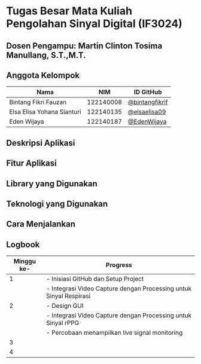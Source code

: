 # Tugas Besar Mata Kuliah Pengolahan Sinyal Digital (IF3024)
## Dosen Pengampu: Martin Clinton Tosima Manullang, S.T.,M.T.

## Anggota Kelompok
| Nama                        | NIM       | ID GitHub                                         |
|-----------------------------|-----------|---------------------------------------------------|
| Bintang Fikri Fauzan        | 122140008 |[@bintangfikrif](https://github.com/bintangfikrif) |
| Elsa Elisa Yohana Sianturi  | 122140135 |[@elsaelisa09](https://github.com/elsaelisa09)     |
| Eden Wijaya                 | 122140187 |[@EdenWijaya](https://github.com/EdenWijaya)       |

## Deskripsi Aplikasi

## Fitur Aplikasi

## Library yang Digunakan

## Teknologi yang Digunakan

## Cara Menjalankan

## Logbook
| Minggu ke-    | Progress                                                              | 
|---------------|-----------------------------------------------------------------------|
| 1             | - Inisiasi GitHub dan Setup Project                                   |
|               | - Integrasi Video Capture dengan Processing untuk Sinyal Respirasi    |
| 2             | - Design GUI                                                          |
|               | - Integrasi Video Capture dengan Processing untuk Sinyal rPPG         |
|               | - Percobaan menampilkan live signal monitoring                        |
| 3             |                                                                       |
| 4             |                                                                       |
